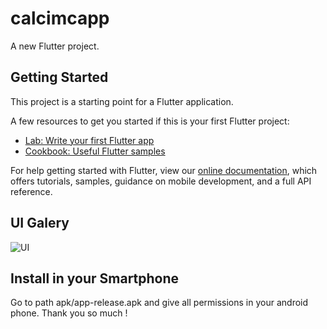 # calcimcapp

A new Flutter project.

## Getting Started

This project is a starting point for a Flutter application.

A few resources to get you started if this is your first Flutter project:

- [Lab: Write your first Flutter app](https://flutter.dev/docs/get-started/codelab)
- [Cookbook: Useful Flutter samples](https://flutter.dev/docs/cookbook)

For help getting started with Flutter, view our
[online documentation](https://flutter.dev/docs), which offers tutorials,
samples, guidance on mobile development, and a full API reference.

## UI Galery

![UI](https://user-images.githubusercontent.com/40611225/62845649-2bf86880-bca0-11e9-9efb-5828e9e997ab.png)

## Install in your Smartphone

Go to path apk/app-release.apk and give all permissions in your android phone. Thank you so much !

